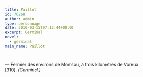 ```yaml
---
title: Paillot
id: 76268
author: admin
type: personnage
date: 2010-03-15T07:12:44+00:00
excerpt: Germinal
novel:
  - germinal
main_name: Paillot

---
```

**—** Fermier des environs de Montsou, à trois kilomètres de Voreux [310]. _(Germinal.)_